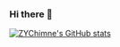 ### Hi there 👋

<!--
**ZYChimne/ZYChimne** is a ✨ _special_ ✨ repository because its `README.md` (this file) appears on your GitHub profile.

Here are some ideas to get you started:

- 🔭 I’m currently working on ...
- 🌱 I’m currently learning ...
- 👯 I’m looking to collaborate on ...
- 🤔 I’m looking for help with ...
- 💬 Ask me about ...
- 📫 How to reach me: ...
- 😄 Pronouns: ...
- ⚡ Fun fact: ...
-->

[![ZYChimne's GitHub stats](https://github-readme-stats.vercel.app/api?username=zychimne)](https://github.com/anuraghazra/github-readme-stats)
